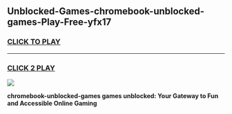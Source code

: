 
## Unblocked-Games-chromebook-unblocked-games-Play-Free-yfx17
<h3>
<a href="https://premium76.site?title=chromebook-unblocked-games&ref=10A">CLICK TO PLAY</a></h3>
<hr>

<h3>
<a href="https://premium76.site?title=chromebook-unblocked-games&ref=10A">CLICK 2 PLAY</a>
  
</h3>

<a href="https://premium76.site?title=chromebook-unblocked-games&ref=10A"><img src="https://clearcache.store/games.png"></a>


**chromebook-unblocked-games games unblocked: Your Gateway to Fun and Accessible Online Gaming**
